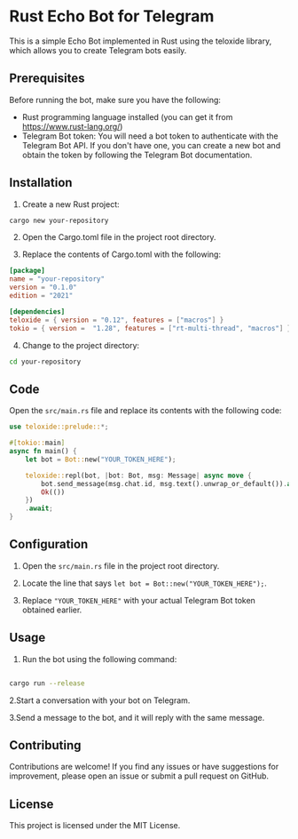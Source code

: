 # Rust Echo Bot for Telegram
This is a simple Echo Bot implemented in Rust using the teloxide library, which allows you to create Telegram bots easily.

## Prerequisites
Before running the bot, make sure you have the following:

- Rust programming language installed (you can get it from https://www.rust-lang.org/)
- Telegram Bot token: You will need a bot token to authenticate with the Telegram Bot API. If you don't have one, you can create a new bot and obtain the token by following the Telegram Bot documentation.

## Installation

1. Create a new Rust project:
```bash
cargo new your-repository
```
2. Open the Cargo.toml file in the project root directory.

3. Replace the contents of Cargo.toml with the following:
```toml
[package]
name = "your-repository"
version = "0.1.0"
edition = "2021"

[dependencies]
teloxide = { version = "0.12", features = ["macros"] }
tokio = { version =  "1.28", features = ["rt-multi-thread", "macros"] }
```

4. Change to the project directory:
```bash
cd your-repository
```

## Code

Open the `src/main.rs` file and replace its contents with the following code:

```rust
use teloxide::prelude::*;

#[tokio::main]
async fn main() {
    let bot = Bot::new("YOUR_TOKEN_HERE");

    teloxide::repl(bot, |bot: Bot, msg: Message| async move {
        bot.send_message(msg.chat.id, msg.text().unwrap_or_default()).await?;
        Ok(())
    })
    .await;
}
```

## Configuration
1. Open the `src/main.rs` file in the project root directory.
   
2. Locate the line that says `let bot = Bot::new("YOUR_TOKEN_HERE");`.
   
3. Replace `"YOUR_TOKEN_HERE"` with your actual Telegram Bot token obtained earlier.

## Usage
1. Run the bot using the following command:

```bash

cargo run --release

```

2.Start a conversation with your bot on Telegram.

3.Send a message to the bot, and it will reply with the same message.

## Contributing
Contributions are welcome! If you find any issues or have suggestions for improvement, please open an issue or submit a pull request on GitHub.

## License
This project is licensed under the MIT License.
